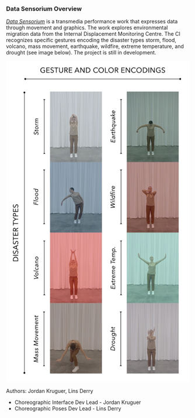### Data Sensorium Overview

[*Data Sensorium*](https://mlml.io/p/data-sensorium/) is a transmedia performance work that expresses data through movement and graphics. The work explores environmental migration data from the Internal Displacement Monitoring Centre. The CI recognizes specific gestures encoding the disaster types storm, flood, volcano, mass movement, earthquake, wildfire, extreme temperature, and drought (see image below). The project is still in development.

![Interactive Gestures](/data-sensorium/disaster-gestures.jpeg)

Authors: Jordan Kruguer, Lins Derry
* Choreographic Interface Dev Lead - Jordan Kruguer
* Choreographic Poses Dev Lead - Lins Derry
